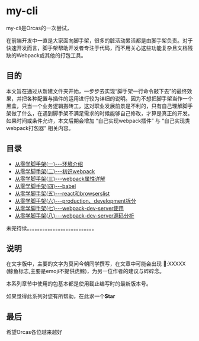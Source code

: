 # my-cli
my-cli是Orcas的一次尝试，

在前端开发中一直是大家面向脚手架，很多的脏活动累活都是由脚手架负责。对于快速开发而言，脚手架帮助开发者专注于代码，而不用关心这些功能复杂且文档残缺的Webpack或其他的打包工具。

## 目的
  本文旨在通过从新建文件夹开始，一步步去实现“脚手架一行命令敲下去”的最终效果，并把各种配置与插件的运用进行较为详细的说明。因为不想把脚手架当作一个黑盒，只当一个业务逻辑搬砖工，这对职业发展前景是不利的，只有自己理解脚手架做了什么，在遇到脚手架不满足需求的时候能够自己修改，才算是真正的开发。如果时间或条件允许，本文后期会增加 “自己实现webpack插件” 与 “自己实现类webpack打包器” 相关内容。

## 目录

* [从零学脚手架(一)---环境介绍](https://github.com/OrcasTeam/my-cli/blob/master/blogs/%E4%BB%8E%E9%9B%B6%E5%AD%A6%E8%84%9A%E6%89%8B%E6%9E%B6(%E4%B8%80)---%E7%8E%AF%E5%A2%83%E4%BB%8B%E7%BB%8D.md)
* [从零学脚手架(二)---初识webpack](https://github.com/OrcasTeam/my-cli/blob/master/blogs/%E4%BB%8E%E9%9B%B6%E5%AD%A6%E8%84%9A%E6%89%8B%E6%9E%B6(%E4%BA%8C)---%E5%88%9D%E8%AF%86webpack.md)
* [从零学脚手架(三)---webpack属性详解](https://github.com/OrcasTeam/my-cli/blob/master/blogs/%E4%BB%8E%E9%9B%B6%E5%AD%A6%E8%84%9A%E6%89%8B%E6%9E%B6(%E4%B8%89)---webpack%E5%B1%9E%E6%80%A7%E8%AF%A6%E8%A7%A3.md)
* [从零学脚手架(四)---babel](https://github.com/OrcasTeam/my-cli/blob/master/blogs/%E4%BB%8E%E9%9B%B6%E5%AD%A6%E8%84%9A%E6%89%8B%E6%9E%B6(%E5%9B%9B)---babel.md)
* [从零学脚手架(五)---react和browserslist](https://github.com/OrcasTeam/my-cli/blob/master/blogs/%E4%BB%8E%E9%9B%B6%E5%AD%A6%E8%84%9A%E6%89%8B%E6%9E%B6(%E4%BA%94)---react%E3%80%81browserslist.md)
* [从零学脚手架(六)---production、development拆分](https://github.com/OrcasTeam/my-cli/blob/master/blogs/%E4%BB%8E%E9%9B%B6%E5%AD%A6%E8%84%9A%E6%89%8B%E6%9E%B6(%E5%85%AD)---production%E5%92%8Cdevelopment%E6%8B%86%E5%88%86.md)
* [从零学脚手架(七)---webpack-dev-server使用](https://github.com/OrcasTeam/my-cli/blob/master/blogs/%E4%BB%8E%E9%9B%B6%E5%AD%A6%E8%84%9A%E6%89%8B%E6%9E%B6(%E4%B8%83)---webpack-dev-server%E4%BD%BF%E7%94%A8.md)
* [从零学脚手架(八)---webpack-dev-server源码分析](https://github.com/OrcasTeam/my-cli/blob/master/blogs/%E4%BB%8E%E9%9B%B6%E5%AD%A6%E8%84%9A%E6%89%8B%E6%9E%B6(%E5%85%AB)---webpack-dev-server%E6%BA%90%E7%A0%81%E5%88%86%E6%9E%90.md)

未完待续。。。。。。。。。。。。。。。。。。。。。。。。。。

####  

#### 

#### 

## 说明
在文字版中，主要的文字为莫问今朝同学撰写，在文章中可能会出现 🐋:XXXXX (鲸鱼标志,主要是emoji不提供虎鲸)，为另一位作者的建议与碎碎念。



本系列章节中使用的包基本都是使用截止编写时的最新版本号。

如果觉得此系列对您有所帮助，在此求一个**Star**

## 最后
希望Orcas各位越来越好
